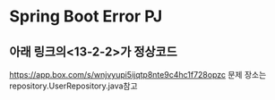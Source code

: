 # Spring Boot Error PJ
## 아래 링크의<13-2-2>가 정상코드
https://app.box.com/s/wnjvyupi5ijqtp8nte9c4hc1f728opzc
문제 장소는 repository.UserRepository.java참고